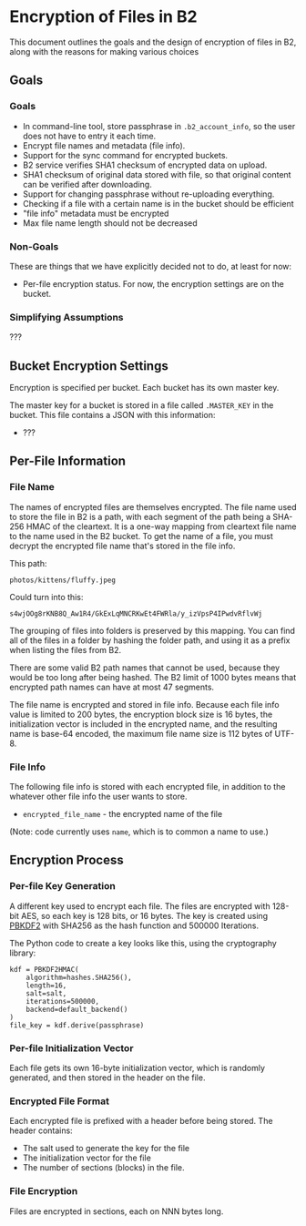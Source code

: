# Encryption of Files in B2

This document outlines the goals and the design of encryption of files
in B2, along with the reasons for making various choices

## Goals

### Goals

- In command-line tool, store passphrase in `.b2_account_info`, so the user does not have to entry it each time.
- Encrypt file names and metadata (file info).
- Support for the sync command for encrypted buckets.
- B2 service verifies SHA1 checksum of encrypted data on upload.
- SHA1 checksum of original data stored with file, so that original content can be verified after downloading.
- Support for changing passphrase without re-uploading everything.
- Checking if a file with a certain name is in the bucket should be efficient
- "file info" metadata must be encrypted
- Max file name length should not be decreased

### Non-Goals

These are things that we have explicitly decided not to do, at least
for now:

- Per-file encryption status.  For now, the encryption settings are on the bucket.

### Simplifying Assumptions

???

## Bucket Encryption Settings 

Encryption is specified per bucket.  Each bucket has its own master key.

The master key for a bucket is stored in a file called `.MASTER_KEY` in the bucket.  This file contains 
a JSON with this information:

- ???

## Per-File Information

### File Name

The names of encrypted files are themselves encrypted.  The file name used to store the file
in B2 is a path, with each segment of the path being a SHA-256 HMAC of the cleartext.  It 
is a one-way mapping from cleartext file name to the name used in the B2 bucket.  To get
the name of a file, you must decrypt the encrypted file name that's stored in the file 
info.

This path:

    photos/kittens/fluffy.jpeg
   
Could turn into this:

    s4wjOOg8rKNB8Q_Aw1R4/GkExLqMNCRKwEt4FWRla/y_izVpsP4IPwdvRflvWj

The grouping of files into folders is preserved by this mapping.  You can find all
of the files in a folder by hashing the folder path, and using it as a prefix when
listing the files from B2.

There are some valid B2 path names that cannot be used, because they would be too
long after being hashed.  The B2 limit of 1000 bytes means that encrypted path names can have 
at most 47 segments.

The file name is encrypted and stored in file info.  Because each file info value is limited to 200 bytes, 
the encryption block size is 16 bytes, the initialization vector is included in the encrypted name, and 
the resulting name is base-64 encoded, the maximum file name size is 112 bytes of UTF-8.

### File Info

The following file info is stored with each encrypted file, in addition to the whatever 
other file info the user wants to store.

- `encrypted_file_name` - the encrypted name of the file

(Note: code currently uses `name`, which is to common a name to use.)

## Encryption Process

### Per-file Key Generation

A different key used to encrypt each file.  The files are encrypted
with 128-bit AES, so each key is 128 bits, or 16 bytes. The key is
created using [PBKDF2](https://en.wikipedia.org/wiki/PBKDF2) with
SHA256 as the hash function and 500000 Iterations.

The Python code to create a key looks like this, using the
cryptography library:

    kdf = PBKDF2HMAC(
        algorithm=hashes.SHA256(),
        length=16,
        salt=salt,
        iterations=500000,
        backend=default_backend()
    )
    file_key = kdf.derive(passphrase)

### Per-file Initialization Vector

Each file gets its own 16-byte initialization vector, which is
randomly generated, and then stored in the header on the file.

### Encrypted File Format

Each encrypted file is prefixed with a header before being stored.
The header contains:

- The salt used to generate the key for the file
- The initialization vector for the file
- The number of sections (blocks) in the file.

### File Encryption

Files are encrypted in sections, each on NNN bytes long.
